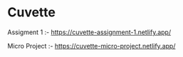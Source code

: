# Cuvette


Assigment 1 :-   https://cuvette-assignment-1.netlify.app/

Micro Project :-  https://cuvette-micro-project.netlify.app/
